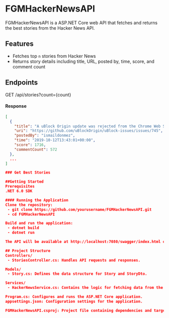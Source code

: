 # FGMHackerNewsAPI

FGMHackerNewsAPI is a ASP.NET Core web API that fetches and returns the best stories from the Hacker News API.

## Features

- Fetches top `n` stories from Hacker News
- Returns story details including title, URL, posted by, time, score, and comment count

## Endpoints

GET /api/stories?count={count}


#### Response

```json
[
  {
    "title": "A uBlock Origin update was rejected from the Chrome Web Store",
    "uri": "https://github.com/uBlockOrigin/uBlock-issues/issues/745",
    "postedBy": "ismaildonmez",
    "time": "2019-10-12T13:43:01+00:00",
    "score": 1716,
    "commentCount": 572
  },
  ...
]

### Get Best Stories

##Getting Started
Prerequisites
.NET 6.0 SDK

#### Running the Application
Clone the repository:
 - git clone https://github.com/yourusername/FGMHackerNewsAPI.git
 - cd FGMHackerNewsAPI

Build and run the application:
 - dotnet build
 - dotnet run

The API will be available at http://localhost:7080/swagger/index.html or http://localhost:5092/swagger/index.html

## Project Structure
Controllers/
 - StoriesController.cs: Handles API requests and responses.

Models/
 - Story.cs: Defines the data structure for Story and StoryDto.

Services/
 - HackerNewsService.cs: Contains the logic for fetching data from the Hacker News API.

Program.cs: Configures and runs the ASP.NET Core application.
appsettings.json: Configuration settings for the application.

FGMHackerNewsAPI.csproj: Project file containing dependencies and target framework.


